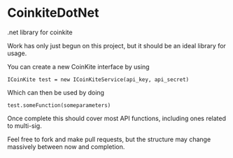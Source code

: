 # CoinkiteDotNet
.net library for coinkite


Work has only just begun on this project, but it should be an ideal library for usage.

You can create a new CoinKite interface by using

`ICoinKite test = new ICoinKiteService(api_key, api_secret)`

Which can then be used by doing

`test.someFunction(someparameters)`

Once complete this should cover most API functions, including ones related to multi-sig.

Feel free to fork and make pull requests, but the structure may change massively between now and completion.

